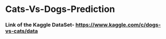 # Cats-Vs-Dogs-Prediction
### Link of the Kaggle DataSet- https://www.kaggle.com/c/dogs-vs-cats/data
